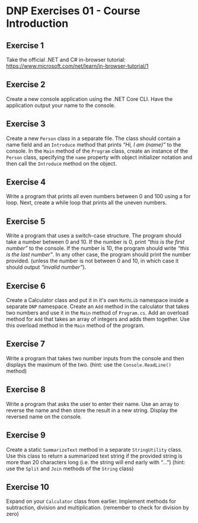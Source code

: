 # DNP Exercises 01 - Course Introduction

## Exercise 1
Take the official .NET and C# in-browser tutorial: https://www.microsoft.com/net/learn/in-browser-tutorial/1

## Exercise 2
Create a new console application using the .NET Core CLI. Have the application output your name to the console.

## Exercise 3
Create a new `Person` class in a separate file. The class should contain a name field and an `Introduce` method that prints *“Hi, I am (name)”* to the console. In the `Main` method of the `Program` class, create an instance of the `Person` class, specifying the `name` property with object initializer notation and then call the `Introduce` method on the object.

## Exercise 4
Write a program that prints all even numbers between 0 and 100 using a for loop. Next, create a while loop that prints all the uneven numbers.

## Exercise 5
Write a program that uses a switch-case structure. The program should take a number between 0 and 10. If the number is 0, print *“this is the first number”* to the console. If the number is 10, the program should write *“this is the last number”*. In any other case, the program should print the number provided. (unless the number is not between 0 and 10, in which case it should output *“invalid number”*).

## Exercise 6
Create a Calculator class and put it in it's own `MathLib` namespace inside a separate `DNP` namespace. Create an `Add` method in the calculator that takes two numbers and use it in the `Main` method of `Program.cs`. Add an overload method for `Add` that takes an array of integers and adds them together. Use this overload method in the `Main` method of the program.

## Exercise 7
Write a program that takes two number inputs from the console and then displays the maximum of the two. (hint: use the `Console.ReadLine()` method)

## Exercise 8
Write a program that asks the user to enter their name. Use an array to reverse the name and then store the result in a new string. Display the reversed name on the console.

## Exercise 9
Create a static `SummarizeText` method in a separate `StringUtility` class. Use this class to return a summarized text string if the provided string is more than 20 characters long (i.e. the string will end early with “...”) (hint: use the `Split` and `Join` methods of the `String` class)

## Exercise 10
Expand on your `Calculator` class from earlier. Implement methods for subtraction, division and multiplication. (remember to check for division by zero)
